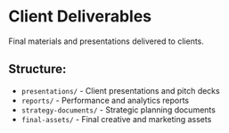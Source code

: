 # Client Deliverables

Final materials and presentations delivered to clients.

## Structure:
- `presentations/` - Client presentations and pitch decks
- `reports/` - Performance and analytics reports
- `strategy-documents/` - Strategic planning documents
- `final-assets/` - Final creative and marketing assets

